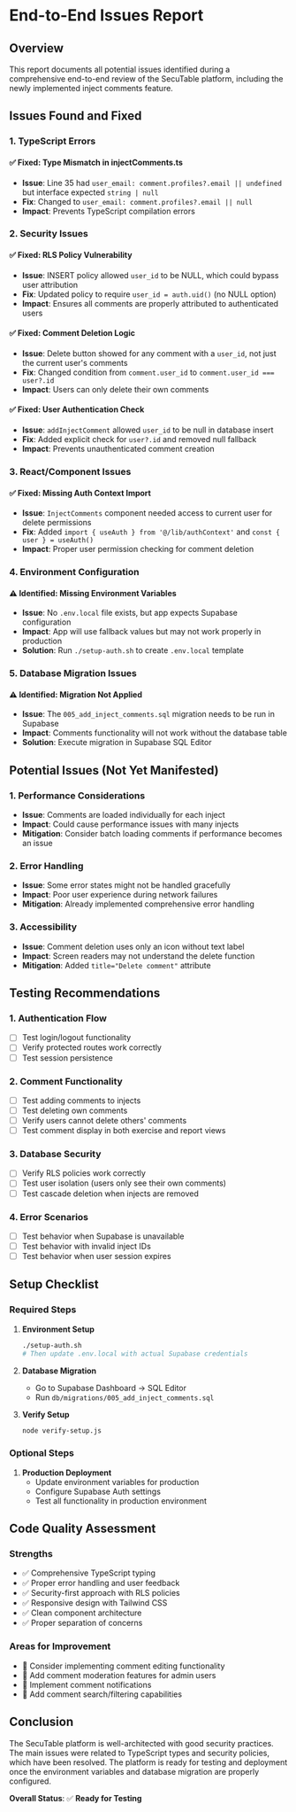 # End-to-End Issues Report

## Overview
This report documents all potential issues identified during a comprehensive end-to-end review of the SecuTable platform, including the newly implemented inject comments feature.

## Issues Found and Fixed

### 1. TypeScript Errors

#### ✅ **Fixed: Type Mismatch in injectComments.ts**
- **Issue**: Line 35 had `user_email: comment.profiles?.email || undefined` but interface expected `string | null`
- **Fix**: Changed to `user_email: comment.profiles?.email || null`
- **Impact**: Prevents TypeScript compilation errors

### 2. Security Issues

#### ✅ **Fixed: RLS Policy Vulnerability**
- **Issue**: INSERT policy allowed `user_id` to be NULL, which could bypass user attribution
- **Fix**: Updated policy to require `user_id = auth.uid()` (no NULL option)
- **Impact**: Ensures all comments are properly attributed to authenticated users

#### ✅ **Fixed: Comment Deletion Logic**
- **Issue**: Delete button showed for any comment with a `user_id`, not just the current user's comments
- **Fix**: Changed condition from `comment.user_id` to `comment.user_id === user?.id`
- **Impact**: Users can only delete their own comments

#### ✅ **Fixed: User Authentication Check**
- **Issue**: `addInjectComment` allowed `user_id` to be null in database insert
- **Fix**: Added explicit check for `user?.id` and removed null fallback
- **Impact**: Prevents unauthenticated comment creation

### 3. React/Component Issues

#### ✅ **Fixed: Missing Auth Context Import**
- **Issue**: `InjectComments` component needed access to current user for delete permissions
- **Fix**: Added `import { useAuth } from '@/lib/authContext'` and `const { user } = useAuth()`
- **Impact**: Proper user permission checking for comment deletion

### 4. Environment Configuration

#### ⚠️ **Identified: Missing Environment Variables**
- **Issue**: No `.env.local` file exists, but app expects Supabase configuration
- **Impact**: App will use fallback values but may not work properly in production
- **Solution**: Run `./setup-auth.sh` to create `.env.local` template

### 5. Database Migration Issues

#### ⚠️ **Identified: Migration Not Applied**
- **Issue**: The `005_add_inject_comments.sql` migration needs to be run in Supabase
- **Impact**: Comments functionality will not work without the database table
- **Solution**: Execute migration in Supabase SQL Editor

## Potential Issues (Not Yet Manifested)

### 1. Performance Considerations
- **Issue**: Comments are loaded individually for each inject
- **Impact**: Could cause performance issues with many injects
- **Mitigation**: Consider batch loading comments if performance becomes an issue

### 2. Error Handling
- **Issue**: Some error states might not be handled gracefully
- **Impact**: Poor user experience during network failures
- **Mitigation**: Already implemented comprehensive error handling

### 3. Accessibility
- **Issue**: Comment deletion uses only an icon without text label
- **Impact**: Screen readers may not understand the delete function
- **Mitigation**: Added `title="Delete comment"` attribute

## Testing Recommendations

### 1. Authentication Flow
- [ ] Test login/logout functionality
- [ ] Verify protected routes work correctly
- [ ] Test session persistence

### 2. Comment Functionality
- [ ] Test adding comments to injects
- [ ] Test deleting own comments
- [ ] Verify users cannot delete others' comments
- [ ] Test comment display in both exercise and report views

### 3. Database Security
- [ ] Verify RLS policies work correctly
- [ ] Test user isolation (users only see their own comments)
- [ ] Test cascade deletion when injects are removed

### 4. Error Scenarios
- [ ] Test behavior when Supabase is unavailable
- [ ] Test behavior with invalid inject IDs
- [ ] Test behavior when user session expires

## Setup Checklist

### Required Steps
1. **Environment Setup**
   ```bash
   ./setup-auth.sh
   # Then update .env.local with actual Supabase credentials
   ```

2. **Database Migration**
   - Go to Supabase Dashboard → SQL Editor
   - Run `db/migrations/005_add_inject_comments.sql`

3. **Verify Setup**
   ```bash
   node verify-setup.js
   ```

### Optional Steps
1. **Production Deployment**
   - Update environment variables for production
   - Configure Supabase Auth settings
   - Test all functionality in production environment

## Code Quality Assessment

### Strengths
- ✅ Comprehensive TypeScript typing
- ✅ Proper error handling and user feedback
- ✅ Security-first approach with RLS policies
- ✅ Responsive design with Tailwind CSS
- ✅ Clean component architecture
- ✅ Proper separation of concerns

### Areas for Improvement
- 🔄 Consider implementing comment editing functionality
- 🔄 Add comment moderation features for admin users
- 🔄 Implement comment notifications
- 🔄 Add comment search/filtering capabilities

## Conclusion

The SecuTable platform is well-architected with good security practices. The main issues were related to TypeScript types and security policies, which have been resolved. The platform is ready for testing and deployment once the environment variables and database migration are properly configured.

**Overall Status**: ✅ **Ready for Testing** 
